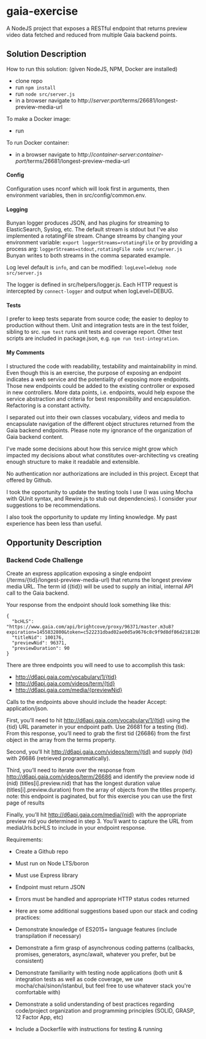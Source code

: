 # gaia-exercise

A NodeJS project that exposes a RESTful endpoint that returns preview video data fetched and reduced from multiple Gaia backend points.

## Solution Description

How to run this solution: (given NodeJS, NPM, Docker are installed)

+ clone repo
+ run ```npm install```
+ run ```node src/server.js```
+ in a browser navigate to http://_server:port_/terms/26681/longest-preview-media-url

To make a Docker image:
+ run 

To run Docker container:

+ in a browser navigate to http://_container-server:container-port_/terms/26681/longest-preview-media-url



#### Config
Configuration uses nconf which will look first in arguments, then environment variables, then in src/config/common.env.

#### Logging
Bunyan logger produces JSON, and has plugins for streaming to ElasticSearch, Syslog, etc. The default stream is stdout but I've also implemented a rotatingFile stream. Change streams by changing your environment variable: ```export loggerStreams=rotatingFile``` or by providing a process arg: ```loggerStreams=stdout,rotatingFile node src/server.js``` Bunyan writes to both streams in the comma separated example.

Log level default is ```info```, and can be modified: ```logLevel=debug node src/server.js```

The logger is defined in src/helpers/logger.js. Each HTTP request is intercepted by ```connect-logger``` and output when logLevel=DEBUG.


#### Tests
I prefer to keep tests separate from source code; the easier to deploy to production without them. Unit and integration tests are in the test folder, sibling to src. ```npm test``` runs unit tests and coverage report. Other test scripts are included in package.json, e.g. ```npm run test-integration```.


#### My Comments
I structured the code with readability, testability and maintainability in mind. Even though this is an exercise, the purpose of exposing an endpoint indicates a web service and the potentiality of exposing more endpoints. Those new endpoints could be added to the existing controller or exposed in new controllers. More data points, i.e. endpoints, would help expose the service abstraction and criteria for best responsibility and encapsulation. Refactoring is a constant activity.

I separated out into their own classes vocabulary, videos and media to encapsulate navigation of the different object structures returned from the Gaia backend endpoints. Please note my ignorance of the organization of Gaia backend content. 

I've made some decisions about how this service might grow which impacted my decisions about what constitutes over-architecting vs creating enough structure to make it readable and extensible.

No authentication nor authorizations are included in this project. Except that offered by Github.

I took the opportunity to update the testing tools I use (I was using Mocha with QUnit syntax, and Rewire.js to stub out dependencies). I consider your suggestions to be recommendations.

I also took the opportunity to update my linting knowledge. My past experience has been less than useful. 


## Opportunity Description
### Backend Code Challenge

Create an express application exposing a single endpoint (/terms/{tid}/longest-preview-media-url) that returns the longest preview media URL. The term id ({tid}) will be used to supply an initial, internal API call to the Gaia backend.

Your response from the endpoint should look something like this:

```
{
  "bcHLS": "https://www.gaia.com/api/brightcove/proxy/96371/master.m3u8?expiration=1455832800&token=c522231dbad02ae0d5a9676c8c9f9d8df86d2181280df53b46ab0b24b257458a",
  "titleNid": 100176,
  "previewNid": 96371,
  "previewDuration": 90
}
```
There are three endpoints you will need to use to accomplish this task: 
+ http://d6api.gaia.com/vocabulary/1/{tid}
+ http://d6api.gaia.com/videos/term/{tid} 
+ http://d6api.gaia.com/media/{previewNid}

Calls to the endpoints above should include the header Accept: application/json.

First, you’ll need to hit http://d6api.gaia.com/vocabulary/1/{tid} using the {tid} URL parameter in your endpoint path. Use 26681 for a testing {tid}. From this response, you’ll need to grab the first tid (26686) from the first object in the array from the terms property.

Second, you’ll hit http://d6api.gaia.com/videos/term/{tid} and supply {tid} with 26686 (retrieved programmatically).

Third, you’ll need to iterate over the response from http://d6api.gaia.com/videos/term/26686 and identify the preview node id (nid) (titles[i].preview.nid) that has the longest duration value (titles[i].preview.duration) from the array of objects from the titles property. note: this endpoint is paginated, but for this exercise you can use the first page of results

Finally, you’ll hit http://d6api.gaia.com/media/{nid} with the appropriate preview nid you determined in step 3. You’ll want to capture the URL from mediaUrls.bcHLS to include in your endpoint response.

Requirements:

+ Create a Github repo
+ Must run on Node LTS/boron
+ Must use Express library
+ Endpoint must return JSON
+ Errors must be handled and appropriate HTTP status codes returned
+ Here are some additional suggestions based upon our stack and coding practices:

+ Demonstrate knowledge of ES2015+ language features (include transpilation if necessary)
+ Demonstrate a firm grasp of asynchronous coding patterns (callbacks, promises, generators, async/await, whatever you prefer, but be consistent)
+ Demonstrate familiarity with testing node applications (both unit & integration tests as well as code coverage, we use mocha/chai/sinon/istanbul, but feel free to use whatever stack you're comfortable with)
+ Demonstrate a solid understanding of best practices regarding code/project organization and programming principles (SOLID, GRASP, 12 Factor App, etc)
+ Include a Dockerfile with instructions for testing & running